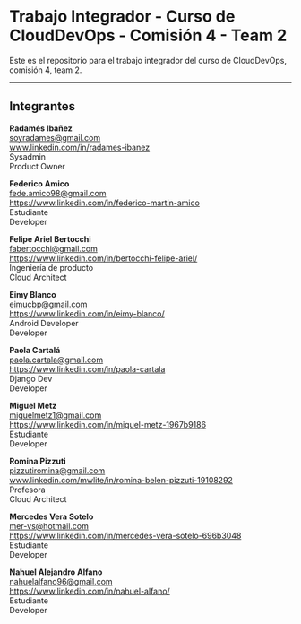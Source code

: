 # Trabajo Integrador - Curso de CloudDevOps - Comisión 4 - Team 2
Este es el repositorio para el trabajo integrador del curso de CloudDevOps, comisión 4, team 2.

---

## Integrantes

**Radamés Ibañez**  
soyradames@gmail.com  
www.linkedin.com/in/radames-ibanez  
Sysadmin  
Product Owner  

**Federico Amico**  
fede.amico98@gmail.com  
https://www.linkedin.com/in/federico-martin-amico  
Estudiante  
Developer  

**Felipe Ariel Bertocchi**  
fabertocchi@gmail.com  
https://www.linkedin.com/in/bertocchi-felipe-ariel/  
Ingeniería de producto  
Cloud Architect  

**Eimy Blanco**  
eimucbp@gmail.com  
https://www.linkedin.com/in/eimy-blanco/  
Android Developer  
Developer  

**Paola Cartalá**  
paola.cartala@gmail.com  
https://www.linkedin.com/in/paola-cartala  
Django Dev  
Developer  

**Miguel Metz**  
miguelmetz1@gmail.com  
https://www.linkedin.com/in/miguel-metz-1967b9186  
Estudiante  
Developer  

**Romina Pizzuti**  
pizzutiromina@gmail.com  
www.linkedin.com/mwlite/in/romina-belen-pizzuti-19108292  
Profesora  
Cloud Architect  

**Mercedes Vera Sotelo**  
mer-vs@hotmail.com  
https://www.linkedin.com/in/mercedes-vera-sotelo-696b3048  
Estudiante  
Developer  

**Nahuel Alejandro Alfano**  
nahuelalfano96@gmail.com  
https://www.linkedin.com/in/nahuel-alfano/                                                                                                    
Estudiante  
Developer  
